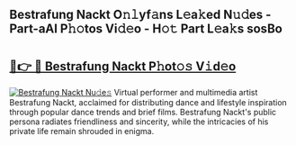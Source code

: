 ## Bestrafung Nackt O𝚗𝚕yf𝚊ns L𝚎a𝚔ed N𝚞𝚍es - Part-aAl P𝚑𝚘tos Vi𝚍𝚎o - H𝚘𝚝 Part L𝚎a𝚔s sosBo

# <h2><a href="http://kf6ali.oniu.top/?m=Bestrafung+Nackt">🔗👉 🔴 Bestrafung Nackt P𝚑ot𝚘𝚜 V𝚒d𝚎o</a></h2>

[![Bestrafung Nackt Nu𝚍e𝚜](https://i.imgur.com/0qMVB7G.gif)](http://kf6ali.oniu.top/?m=Bestrafung+Nackt)
Virtual performer and multimedia artist Bestrafung Nackt, acclaimed for distributing dance and lifestyle inspiration through popular dance trends and brief films. Bestrafung Nackt's public persona radiates friendliness and sincerity, while the intricacies of his private life remain shrouded in enigma.  
